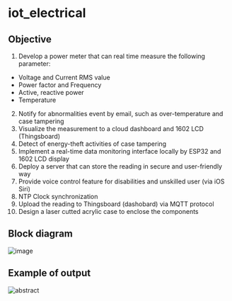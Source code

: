 # iot_electrical

## Objective

1.	Develop a power meter that can real time measure the following parameter:
 -	Voltage and Current RMS value
 -	Power factor and Frequency
 -	Active, reactive power
 -	Temperature
 
2. Notify for abnormalities event by email, such as over-temperature and case tampering
3. Visualize the measurement to a cloud dashboard and 1602 LCD (Thingsboard)
4. Detect of energy-theft activities of case tampering
5. Implement a real-time data monitoring interface locally by ESP32 and 1602 LCD display
6. Deploy a server that can store the reading in secure and user-friendly way
7. Provide voice control feature for disabilities and unskilled user (via iOS Siri)
8. NTP Clock synchronization
9. Upload the reading to Thingsboard (dashobard) via MQTT protocol
10. Design a laser cutted acrylic case to enclose the components

## Block diagram
![image](https://user-images.githubusercontent.com/111528244/186722550-10193169-f681-4070-9efa-3885fe8347ba.png)
## Example of output
![abstract](https://user-images.githubusercontent.com/111528244/186725079-5f499791-d31f-45ae-b6ff-e147f3255d4e.jpg)

